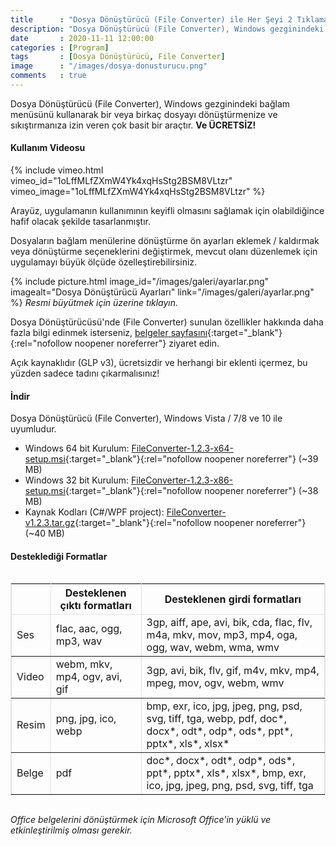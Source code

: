 ```yaml
---
title      : "Dosya Dönüştürücü (File Converter) ile Her Şeyi 2 Tıklamayla Dönüştürün ve Sıkıştırın!"
description: "Dosya Dönüştürücü (File Converter), Windows gezginindeki bağlam menüsünü kullanarak bir veya birkaç dosyayı dönüştürmenize ve sıkıştırmanıza izin veren çok basit bir araçtır."
date       : 2020-11-11 12:00:00
categories : [Program]
tags       : [Dosya Dönüştürücü, File Converter]
image      : "/images/dosya-donusturucu.png"
comments   : true
---
```


Dosya Dönüştürücü (File Converter), Windows gezginindeki bağlam menüsünü kullanarak bir veya birkaç dosyayı dönüştürmenize ve sıkıştırmanıza izin veren çok basit bir araçtır. **Ve ÜCRETSİZ!**

#### Kullanım Videosu

{% include vimeo.html vimeo_id="1oLffMLfZXmW4Yk4xqHsStg2BSM8VLtzr" vimeo_image="1oLffMLfZXmW4Yk4xqHsStg2BSM8VLtzr" %}

Arayüz, uygulamanın kullanımının keyifli olmasını sağlamak için olabildiğince hafif olacak şekilde tasarlanmıştır.

Dosyaların bağlam menülerine dönüştürme ön ayarları eklemek / kaldırmak veya dönüştürme seçeneklerini değiştirmek, mevcut olanı düzenlemek için uygulamayı büyük ölçüde özelleştirebilirsiniz.

{% include picture.html image_id="/images/galeri/ayarlar.png" imagealt="Dosya Dönüştürücü Ayarları" link="/images/galeri/ayarlar.png" %} 
*Resmi büyütmek için üzerine tıklayın.* 

Dosya Dönüştürücüsü'nde (File Converter) sunulan özellikler hakkında daha fazla bilgi edinmek isterseniz, [belgeler sayfasını](https://bit.ly/38yabGU){:target="_blank"}{:rel="nofollow noopener noreferrer"} ziyaret edin.

Açık kaynaklıdır (GLP v3), ücretsizdir ve herhangi bir eklenti içermez, bu yüzden sadece tadını çıkarmalısınız!

#### İndir

Dosya Dönüştürücü (File Converter), Windows Vista / 7/8 ve 10 ile uyumludur.

* Windows 64 bit Kurulum: [FileConverter-1.2.3-x64-setup.msi](https://bit.ly/2UfeCOq){:target="_blank"}{:rel="nofollow noopener noreferrer"} (~39 MB)
* Windows 32 bit Kurulum: [FileConverter-1.2.3-x86-setup.msi](https://bit.ly/3knjKL0){:target="_blank"}{:rel="nofollow noopener noreferrer"} (~38 MB)
* Kaynak Kodları (C#/WPF project): [FileConverter-v1.2.3.tar.gz](https://bit.ly/3kjiWHi){:target="_blank"}{:rel="nofollow noopener noreferrer"} (~40 MB)


#### Desteklediği Formatlar

<div style="overflow-x: auto;-webkit-overflow-scrolling: touch;">
<table border="" bordercolor="#dee2e6" cellpadding="10" class="table push-down-30">
<thead>
<tr>
<th></th>
<th>Desteklenen çıktı formatları</th>
<th>Desteklenen girdi formatları</th>
</tr>
</thead>
<tbody>
<tr>
<td>Ses</td>
<td>flac, aac, ogg, mp3, wav</td>
<td>3gp, aiff, ape, avi, bik, cda, flac, flv, m4a, mkv, mov, mp3, mp4, oga, ogg, wav, webm, wma, wmv</td>
</tr>
<tr>
<td>Video</td>
<td>webm, mkv, mp4, ogv, avi, gif</td>
<td>3gp, avi, bik, flv, gif, m4v, mkv, mp4, mpeg, mov, ogv, webm, wmv</td>
</tr>
<tr>
<td>Resim</td>
<td>png, jpg, ico, webp</td>
<td>bmp, exr, ico, jpg, jpeg, png, psd, svg, tiff, tga, webp, pdf, doc*, docx*, odt*, odp*, ods*, ppt*, pptx*, xls*,
xlsx*</td>
</tr>
<tr><td>Belge</td>
<td>pdf</td>
<td>doc*, docx*, odt*, odp*, ods*, ppt*, pptx*, xls*, xlsx*, bmp, exr, ico, jpg, jpeg, png, psd, svg, tiff, tga</td>
</tr>
</tbody>
</table>
</div>

*Office belgelerini dönüştürmek için Microsoft Office'in yüklü ve etkinleştirilmiş olması gerekir.*